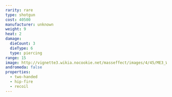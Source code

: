 ```yaml
---
rarity: rare
type: shotgun
cost: 40500
manufacturer: unknown
weight: 9
heat: 2
damage:
  dieCount: 3
  dieType: 6
  type: piercing
range: 15
image: http://vignette3.wikia.nocookie.net/masseffect/images/4/45/ME3_Wraith_Shotgun.png/revision/latest?cb=20120317200422
andromeda: false
properties:
  - two-handed
  - hip-fire
  - recoil
---
```

